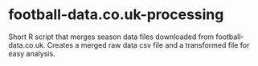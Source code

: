 # football-data.co.uk-processing

Short R script that merges season data files downloaded from football-data.co.uk. Creates a merged raw data csv file and a transformed file for easy analysis.
